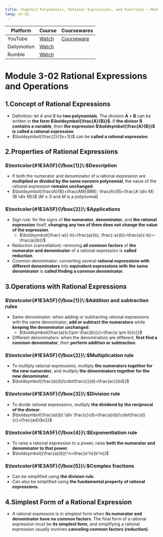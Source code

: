 ```yaml
---
title: Chapter3 Polynomials, Rational Expressions, and Functions – Module2 Rational Expressions, Module 3 Quadratic Functions
lang: en-US
---
```


| Platform    | Course                                                                                                               | Coursewares                                                       |
|-------------|----------------------------------------------------------------------------------------------------------------------|-------------------------------------------------------------------|
| YouTube     | [Watch](https://www.youtube.com/watch?v=ZPNYstpg-VU&list=PLm0MFkgiW1JgKq1kku2WxmrElFbDl7p_s)                         | [Courseware](../../public/math/Core%20Courses/pdf/Courseware.pdf) |
| Dailymotion | [Watch](https://www.dailymotion.com/video/x9glvrs?playlist=x9h6d2)                                                   |                                                                   |
| Rumble      | [Watch](https://rumble.com/v6s95ex-chapter3-polynomials-rational-expressions-functions-module2-rational-expres.html) |                                                                   |


# Module 3-02 Rational Expressions and Operations

## 1.Concept of Rational Expressions
- Definition: let $A$ and $B$ be __two polynomials__.
  The division $\boldsymbol{A \div B}$ can be written in __the form $\boldsymbol{\frac{A}{B}}$__.
  If __the divisor $\boldsymbol{B}$ contains a variable__, then __the expression $\boldsymbol{\frac{A}{B}}$ is called a rational expression__.
- $\boldsymbol{\frac{2}{3x+1}}$ can be __called a rational expression__.


## 2.Properties of Rational Expressions

### $\textcolor{#1E3A5F}{\fbox{1}}\:$Description
- If both the numerator and denominator of a rational expression are __multiplied or divided by the same nonzero polynomial__,
  the value of the rational expression __remains unchanged__.
- $\boldsymbol{\frac{A}{B}=\frac{AM}{BM}, \frac{A}{B}=\frac{A \div M}{B \div M}}$ ($M\ne0$ and $M$ is a polynomial)

### $\textcolor{#1E3A5F}{\fbox{2}}\:$Applications
- Sign rule: for the signs of __the numerator__, __denominator__, and __the rational expression__ itself,
  __changing any two of them does not change the value of the expression__.
  - $\boldsymbol{\frac{-a}{-b}=\frac{a}{b}, \frac{-a}{b}=\frac{a}{-b}=-\frac{a}{b}}$
- Reduction (cancellation): removing __all common factors__ of __the numerator and denominator__ of a rational expression is __called reduction__.
- Common denominator: converting several __rational expressions with different denominators__ into __equivalent expressions with the same denominator__ is __called finding a common denominator__.

  
## 3.Operations with Rational Expressions

### $\textcolor{#1E3A5F}{\fbox{1}}\:$Addition and subtraction rules
- Same denominator: when adding or subtracting rational expressions with the same denominator,
  __add or subtract the numerators__ while __keeping the denominator unchanged__.
  - $\boldsymbol{\frac{a}{c}\pm \frac{b}{c}=\frac{a \pm b}{c}}$
- Different denominators: when the denominators are different,
  __first find a common denominator__,
  then __perform addition or subtraction__.

### $\textcolor{#1E3A5F}{\fbox{2}}\:$Multiplication rule
- To multiply rational expressions,
  multiply __the numerators together for the new numerator__,
  and multiply __the denominators together for the new denominator__.
- $\boldsymbol{\frac{a}{b}\cdot\frac{c}{d}=\frac{ac}{bd}}$

### $\textcolor{#1E3A5F}{\fbox{3}}\:$Division rule
- To divide rational expressions, multiply __the dividend by the reciprocal of the divisor__.
- $\boldsymbol{\frac{a}{b} \div \frac{c}{d}=\frac{a}{b}\cdot\frac{d}{c}=\frac{ad}{bc}}$

### $\textcolor{#1E3A5F}{\fbox{4}}\:$Exponentiation rule
- To raise a rational expression to a power,
  raise __both the numerator and denominator to that power__.
- $\boldsymbol{(\frac{a}{b})^n=\frac{a^n}{b^n}}$

### $\textcolor{#1E3A5F}{\fbox{5}}\:$Complex fractions
- Can be simplified using __the division rule__.
- Can also be simplified using __the fundamental property of rational expressions__.


## 4.Simplest Form of a Rational Expression
- A rational expression is in simplest form when __its numerator and denominator have no common factors__.
  The final form of a rational expression must be __its simplest form__,
  and simplifying a rational expression usually involves __canceling common factors (reduction)__.
